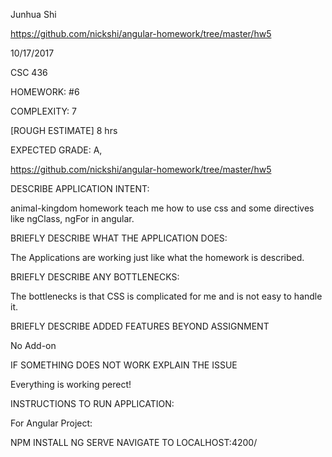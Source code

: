 Junhua Shi

https://github.com/nickshi/angular-homework/tree/master/hw5

10/17/2017

CSC 436

HOMEWORK: #6

COMPLEXITY: 7

[ROUGH ESTIMATE] 8 hrs

EXPECTED GRADE: A,

https://github.com/nickshi/angular-homework/tree/master/hw5

DESCRIBE APPLICATION INTENT:

animal-kingdom homework teach me how to use css and some directives like ngClass, ngFor in angular.

BRIEFLY DESCRIBE WHAT THE APPLICATION DOES:

The Applications are working just like what the homework is described.

BRIEFLY DESCRIBE ANY BOTTLENECKS:

The bottlenecks is that CSS is complicated for me and is not easy to handle it.

BRIEFLY DESCRIBE ADDED FEATURES BEYOND ASSIGNMENT

No Add-on

IF SOMETHING DOES NOT WORK EXPLAIN THE ISSUE

Everything is working perect!

INSTRUCTIONS TO RUN APPLICATION:

For Angular Project:

NPM INSTALL
NG SERVE
NAVIGATE TO LOCALHOST:4200/
